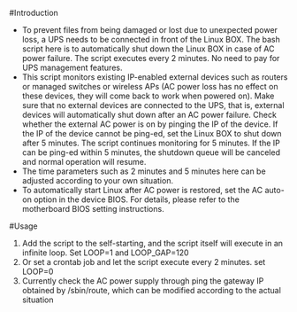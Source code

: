 #Introduction
* To prevent files from being damaged or lost due to unexpected power loss, a UPS needs to be connected in front of the Linux BOX. The bash script here is to automatically shut down the Linux BOX in case of AC power failure. The script executes every 2 minutes. No need to pay for UPS management features.
* This script monitors existing IP-enabled external devices such as routers or managed switches or wireless APs (AC power loss has no effect on these devices, they will come back to work when powered on). Make sure that no external devices are connected to the UPS, that is, external devices will automatically shut down after an AC power failure. Check whether the external AC power is on by pinging the IP of the device. If the IP of the device cannot be ping-ed, set the Linux BOX to shut down after 5 minutes. The script continues monitoring for 5 minutes. If the IP can be ping-ed within 5 minutes, the shutdown queue will be canceled and normal operation will resume.
* The time parameters such as 2 minutes and 5 minutes here can be adjusted according to your own situation.
* To automatically start Linux after AC power is restored, set the AC auto-on option in the device BIOS. For details, please refer to the motherboard BIOS setting instructions.

#Usage
1. Add the script to the self-starting, and the script itself will execute in an infinite loop. Set LOOP=1 and LOOP_GAP=120
2. Or set a crontab job and let the script execute every 2 minutes. set LOOP=0
3. Currently check the AC power supply through ping the gateway IP obtained by /sbin/route, which can be modified according to the actual situation
